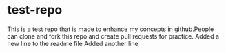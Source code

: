 # test-repo
This is a test repo that is made to enhance my concepts in github.People can clone and fork this repo and create pull requests for practice.
Added a new line to the readme file
Added another line